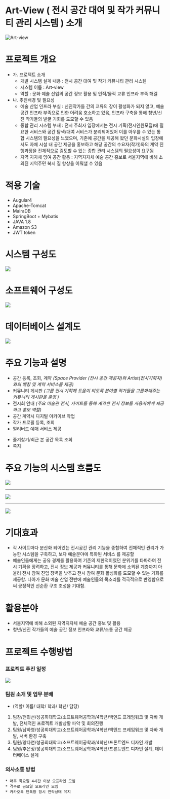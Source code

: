 Art-View ( 전시 공간 대여 및 작가 커뮤니티 관리 시스템 ) 소개
==========================================================
![](https://blogfiles.pstatic.net/MjAxODA2MTZfMjkz/MDAxNTI5MTUwMjQ0MTM0.VJqMAXYbo-nQ03NdWkO_NsDIYVEK26CbKSXqM_vkHa4g.f638-JMmggqJbSfLal-UpDUa7CCB9sLnHkCyZXSRFJAg.PNG.iris9602/logo.PNG "Art-view" )
# 프로젝트 개요
  + 가. 프로젝트 소개
    * 개발 시스템 설계 내용 : 전시 공간 대여 및 작가 커뮤니티 관리 시스템
    * 시스템 이름 : Art-view
    * 역할 : 문화 예술 산업의 공간 정보 활용 및 인적/물적 교류 인프라 부족 해결
  + 나. 추진배경 및 필요성
    * 예술 산업 인프라 부실 : 신진작가들 간의 교류의 장이 활성화가 되지 않고, 예술 공간 인프라 부족으로 인한 어려움 호소하고 있음, 인프라 구축을 통해 청년/신진 작가들의 발굴 기회를 도모할 수 있음 
    * 종합 관리 시스템 부재 : 전시 주최자 입장에서는 전시 기획(전시인원모집)에 필요한 서비스와 공간 탐색/대여 서비스가 분리되어있어 이를 아우를 수 있는 통합 시스템의 필요성을 느꼈으며, 기존에 공간을 제공해 왔던 문화시설의 입장에서도 자체 시설 내 공간 제공을 홍보하고 해당 공간의 수요자(작가)와의 계약 진행과정을 전체적으로 검토할 수 있는 종합 관리 시스템의 필요성이 요구됨 
    * 지역 지자체 잉여 공간 활용 : 지역지자체 예술 공간 홍보로 서울지역에 비해 소외된 지역주민 복지 질 향상을 이뤄낼 수 있음

# 적용 기술
  * Augular4
  * Apache-Tomcat
  * MairaDB
  * SpringBoot + Mybatis
  * JAVA 1.8
  * Amazon S3 
  * JWT token 
  

  
# 시스템 구성도
![](https://blogfiles.pstatic.net/MjAxODA2MTZfMTEy/MDAxNTI5MTUwOTk0NDU4.8uVEenzOw0zl2Xi23T6XmuD9ji6h3isLE-GHeKT-m40g.zjuXmAi7Hpx1Wn2KJ_btZ7SL5XtTVRQK36Wlq2tHuRAg.JPEG.iris9602/%EC%8B%9C%EC%8A%A4%ED%85%9C%EA%B5%AC%EC%84%B1%EB%8F%84.jpg)

# 소프트웨어 구성도
![](https://blogfiles.pstatic.net/MjAxODA2MTZfOTUg/MDAxNTI5MTUwOTkzOTgw.bDZ4ytK81tUraxXsrEpYzC8prmT_-G1sr2KSMdSL-Rkg.Tr-FlfVSsNWX2OqpPymtBZE0kUvXC5HgO5q6eogSi2sg.PNG.iris9602/%EC%86%8C%ED%94%84%ED%8A%B8%EC%9B%A8%EC%96%B4%EA%B5%AC%EC%84%B1%EB%8F%84.png)

# 데이터베이스 설계도
![](https://blogfiles.pstatic.net/MjAxODA2MTZfMTAg/MDAxNTI5MTUyNzM0NDc5.vHmHao6qdgHPtpOp8PWLPtIPpQas0sri9ie6R1H1RKkg.vWIg4zjRDQ-XPCevE6fHsTKnFX7MwxXKDmIhJjvYpW8g.JPEG.iris9602/KakaoTalk_20180616_213818620.jpg)

 # 주요 기능과 설명
  * 공간 등록, 조회, 계약 *(Space Provider (전시 공간 제공자)와 Artist(전시기획자)와의 매칭 및 계약 서비스를 제공)*
  * 커뮤니티 게시판 *(그룹 전시 기획에 도움이 되도록 분야별 작가들을 그룹화해주는 커뮤니티 게시판을 운영 )*
  * 전시회 안내 *(주요 미술관 전시, 사이트를 통해 계약한 전시 정보를  사용자에게 제공하고 홍보 역할)*
  * 공간 계약시 디지털 아카이브 작업  
  * 작가 프로필 등록, 조회
  * 얼리버드 예매 서비스 제공 
  + 즐겨찾기/최근 본 공간 목록 조회
  + 쪽지
  
  # 주요 기능의 시스템 흐름도
   ![](https://blogfiles.pstatic.net/MjAxODA2MTZfOTcg/MDAxNTI5MTUwOTk0ODAx.pBwN9nRFONuRnOHK-tHiLgafrf_rmKLr419gn4lqZ2Ug.7zjmySdGMI-2MUeLguQaxAbY2EoW3w1g450SOXkzWbog.JPEG.iris9602/%EC%8B%9C%EC%8A%A4%ED%85%9C%ED%9D%90%EB%A6%84%EB%8F%84_%EA%B3%B5%EA%B0%84%EB%A7%A4%EC%B9%AD.jpg)
   - - -
   ![](https://blogfiles.pstatic.net/MjAxODA2MTZfMjUz/MDAxNTI5MTUwOTk1MTY0.FIwd8Bbj1rs2ZtiirB5lmwTfFE1hFv-EitRluw3hAX0g.LoJEx0F2WxaVaQLSP337OAfxXhMNVhTQS9czz49Z4tog.PNG.iris9602/%EC%8B%9C%EC%8A%A4%ED%85%9C%ED%9D%90%EB%A6%84%EB%8F%84_%EC%A0%84%EC%8B%9C%EC%A0%95%EB%B3%B4.png)
   - - -
   ![](https://blogfiles.pstatic.net/MjAxODA2MTZfMTA2/MDAxNTI5MTUwOTk1NTM5.8sdwYKis3erjPEPg3NmWQACd57YPiclpPMiEB_DskfYg.S0PYRL3ETcZxzX4yRMrBhpASDOFM20VorWK5mf5W05Ag.PNG.iris9602/%EC%8B%9C%EC%8A%A4%ED%85%9C%ED%9D%90%EB%A6%84%EB%8F%84_%EC%BB%A4%EB%AE%A4%EB%8B%88%ED%8B%B0.png)
  
  # 기대효과
   * 각 사이트마다 분산화 되어있는 전시공간 관리 기능을 종합하여 전체적인 관리가 가능한 시스템을 구축하고, 보다 예술분야에 특화된 서비스 를 제공할 
   * 예술인들에게는 공유 경제를 활용하여 기존의 제한적이였던 분위기를 타파하여  전시 기획을 장려하고, 전시 정보 제공과 커뮤니티를 통해 문화에 소외된 계층까지 아울러 전시 참여 진입 장벽을 낮추고 전시 참여 문화 활성화를 도모할 수 있는 기회를 제공함. 나아가 문화 예술 산업 전반에 예술인들의 목소리를 적극적으로 반영함으로써 긍정적인 선순환 구조 조성을 기대함.
   # 활용분야
   * 서울지역에 비해 소외된 지역지자체 예술 공간 홍보 및 활용
   * 청년/신진 작가들의 예술 공간 정보 인프라와 교류/소통 공간 제공
   
   # 프로젝트 수행방법 
   
   ### 프로젝트 추진 일정
   ![](https://blogfiles.pstatic.net/MjAxODA2MTZfMTY1/MDAxNTI5MTUyMjU0NDgz.ycyXLoP2LI3eJ81Z_AY6tFdW-20OKKzGYIy8enEvWT0g.SQosh1hTVXt0IpRJrrXE_ZJlPhYn7N91Jk_X-K8ywSUg.PNG.iris9602/%EC%9D%BC%EC%A0%95.PNG)
   ### 팀원 소개 및 업무 분배
   * (역할/ 이름/ 대학/ 학과/ 학년/ 담당)
   1. 팀장/전민선/성공회대학교/소프트웨어공학과/4학년/백엔드 프레임워크 및 자바 개발, 전체적인 프로젝트 개발상황 파악 및 회의진행
   2. 팀원/남하영/성공회대학교/소프트웨어공학과/4학년/백엔드 프레임워크 및 자바 개발, 서버 환경 구축
   3. 팀원/양다연/성공회대학교/소프트웨어공학과/4학년/프론트엔드 디자인 개발
   4. 팀원/추은정/성공회대학교/소프트웨어공학과/4학년/프론트엔드 디자인 설계, 데이터베이스 설계
   
   ### 의사소통 방법
    * 매주 화요일 4시간 이상 오프라인 모임 
    * 격주로 금요일 오프라인 모임 
    * 카카오톡 단톡방 항시 연락상태 유지
   
  
  
